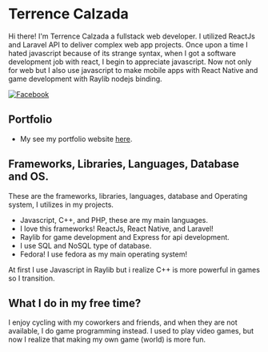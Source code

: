 # Terrence Calzada

Hi there! I'm Terrence Calzada a fullstack web developer. I utilized ReactJs and Laravel API to deliver complex web app projects. Once upon a time I hated javascript because of its strange syntax, when I got a software development job with react, I begin to appreciate javascript. Now not only for web but I also use javascript to make mobile apps with React Native and game development with Raylib nodejs binding.

[![Facebook](https://img.shields.io/twitter/follow/tezadaconnect?color=light-green&label=Twitter&logo=twitter&style=flat-square)](https://twitter.com/TezadaConnect)

## Portfolio

- My see my portfolio website [here](https://tezada-portfolio.vercel.app).

## Frameworks, Libraries, Languages, Database and OS.

These are the frameworks, libraries, languages, database and Operating system, I utilizes in my projects.

- Javascript, C++, and PHP, these are my main languages.
- I love this frameworks! ReactJs, React Native, and Laravel!
- Raylib for game development and Express for api development.
- I use SQL and NoSQL type of database.
- Fedora! I use fedora as my main operating system!

At first I use Javascript in Raylib but i realize C++ is more powerful in games so I transition.

## What I do in my free time?

I enjoy cycling with my coworkers and friends, and when they are not available, I do game programming instead. I used to play video games, but now I realize that making my own game (world) is more fun. 
